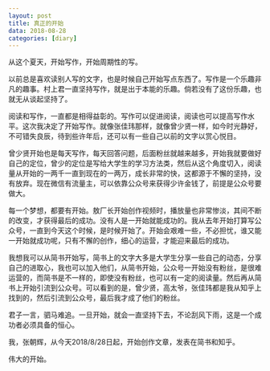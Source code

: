 ```yaml
---
layout: post
title: 真正的开始
data: 2018-08-28
categories: [diary]
---
```

从这个夏天，开始写作，开始周期性的写。

以前总是喜欢读别人写的文字，也是时候自己开始写点东西了。写作是一个乐趣非凡的趣事。村上君一直坚持写作，就是出于本能的乐趣。倘若没有了这份乐趣，也就无从谈起坚持了。

阅读和写作，一直都是相得益彰的。写作可以促进阅读，阅读也可以提高写作水平。这次我决定了开始写作。就像张佳玮那样，就像曾少贤一样，如今时光静好，不可错失良辰，待到些许年后，还可以有一些自己以前的文字以赏心悦目。

曾少贤开始也是每天写作，每天回答问题，后面粉丝就越来越多，开始我就要做好自己的定位，曾少的定位是写给大学生的学习方法类，然后从这个角度切入，阅读量从开始的一两千一直到现在的一两万，成长非常的快，这都源于不懈的坚持，没有放弃。现在微信有流量主，可以依靠公众号来获得少许金钱了，前提是公众号要做大。

每一个梦想，都要有开始。敖厂长开始创作视频时，播放量也非常惨淡，其间不断的改变，才获得最后的成功。没有人是一开始就能成功的。我从去年开始打算写公众号，一直到今天这个时候，是时候开始了。开始会艰难一些，不必担忧，谁又能一开始就成功呢，只有不懈的创作，细心的运营，才能迎来最后的成功。

我想我可以从简书开始写，简书上的文字大多是大学生分享一些自己的动态，分享自己的进取心，我也可以加入他们，从简书开始，公众号一开始没有粉丝，是很难运营的，而简书是不一样的，即使没有粉丝，也可以有一定的阅读量。然后再从简书上开始引流到公众号。可以看到的是，曾少贤，高太爷，张佳玮都是我从知乎上找到的，然后引流到公众号，最后我才成了他们的粉丝。

君子一言，驷马难追。一旦开始，就会一直坚持下去，不论刮风下雨，这是一个成功者必须具备的恒心。

我，张朝辉，从今天2018/8/28日起，开始创作文章，发表在简书和知乎。

伟大的开始。